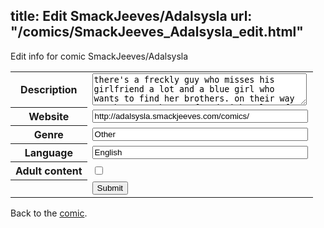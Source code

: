 title: Edit SmackJeeves/Adalsysla
url: "/comics/SmackJeeves_Adalsysla_edit.html"
---
Edit info for comic SmackJeeves/Adalsysla

<form name="comic" action="http://gaepostmail.appspot.com/comic/" method="post">
<table class="comicinfo">
<tr>
<th>Description</th><td><textarea name="description" cols="40" rows="3">there's a freckly guy who misses his girlfriend a lot and a blue girl who wants to find her brothers. on their way to wherever they're faced with a lot of trouble! drawn and written by piim, also known as Katarina Skott. updates wednesdays and saturdays!!</textarea></td>
</tr>
<tr>
<th>Website</th><td><input type="text" name="url" value="http://adalsysla.smackjeeves.com/comics/" size="40"/></td>
</tr>
<tr>
<th>Genre</th><td><input type="text" name="genre" value="Other" size="40"/></td>
</tr>
<tr>
<th>Language</th><td><input type="text" name="language" value="English" size="40"/></td>
</tr>
<tr>
<th>Adult content</th><td><input type="checkbox" name="adult" value="adult" /></td>
</tr>
<tr>
<th></th><td>
<input type="hidden" name="comic" value="SmackJeeves_Adalsysla" />
<input type="submit" name="submit" value="Submit" />
</td>
</tr>
</table>
</form>

Back to the [comic](SmackJeeves_Adalsysla.html).
